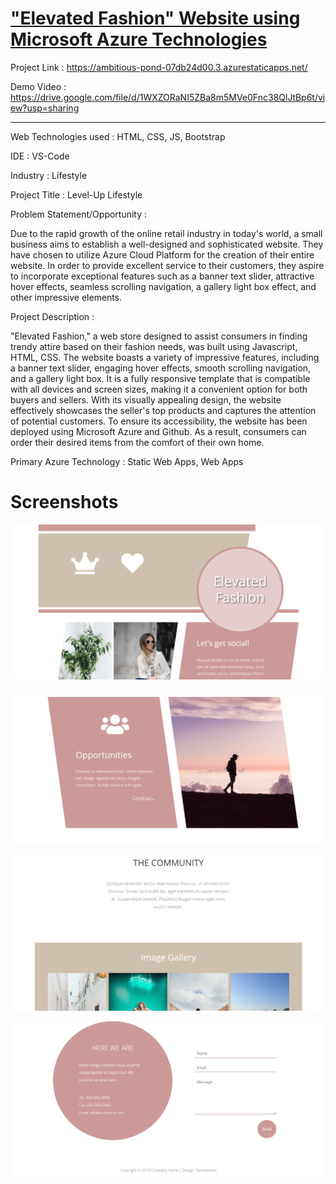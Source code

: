 # ["Elevated Fashion" Website using Microsoft Azure Technologies](https://jolly-sand-0b9be0e10.1.azurestaticapps.net)

Project Link : https://ambitious-pond-07db24d00.3.azurestaticapps.net/

Demo Video : https://drive.google.com/file/d/1WXZORaNI5ZBa8m5MVe0Fnc38QlJtBp6t/view?usp=sharing

_______________________________________________________________________________________________________________________________________________________________________

Web Technologies used : HTML, CSS, JS, Bootstrap

IDE : VS-Code

Industry : Lifestyle

Project Title : Level-Up Lifestyle

Problem Statement/Opportunity :

Due to the rapid growth of the online retail industry in today's world, a small business aims to establish a well-designed and sophisticated website. They have chosen to utilize Azure Cloud Platform for the creation of their entire website. In order to provide excellent service to their customers, they aspire to incorporate exceptional features such as a banner text slider, attractive hover effects, seamless scrolling navigation, a gallery light box effect, and other impressive elements.

Project Description :

"Elevated Fashion," a web store designed to assist consumers in finding trendy attire based on their fashion needs, was built using Javascript, HTML, CSS. The website boasts a variety of impressive features, including a banner text slider, engaging hover effects, smooth scrolling navigation, and a gallery light box. It is a fully responsive template that is compatible with all devices and screen sizes, making it a convenient option for both buyers and sellers. With its visually appealing design, the website effectively showcases the seller's top products and captures the attention of potential customers. To ensure its accessibility, the website has been deployed using Microsoft Azure and Github. As a result, consumers can order their desired items from the comfort of their own home.

Primary Azure Technology : Static Web Apps, Web Apps

# Screenshots

![Screenshot (372)](https://github.com/deerajlucky/-Elevated-Fashion-Website/blob/main/New%20folder/1.png)

![Screenshot (373)](https://github.com/deerajlucky/-Elevated-Fashion-Website/blob/main/New%20folder/2.png)

![Screenshot (374)](https://github.com/deerajlucky/-Elevated-Fashion-Website/blob/main/New%20folder/3.png)

![Screenshot (375)](https://github.com/deerajlucky/-Elevated-Fashion-Website/blob/main/New%20folder/4.png)


